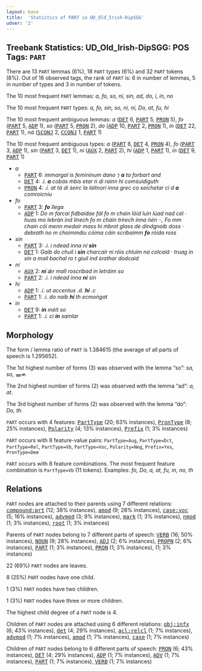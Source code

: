 ```yaml
---
layout: base
title:  'Statistics of PART in UD_Old_Irish-DipSGG'
udver: '2'
---
```


## Treebank Statistics: UD_Old_Irish-DipSGG: POS Tags: `PART`

There are 13 `PART` lemmas (6%), 18 `PART` types (6%) and 32 `PART` tokens (8%).
Out of 16 observed tags, the rank of `PART` is: 6 in number of lemmas, 5 in number of types and 3 in number of tokens.

The 10 most frequent `PART` lemmas: <em>a, fo, so, ní, sin, ad, do, í, in, no</em>

The 10 most frequent `PART` types:  <em>a, fo, sin, so, ni, ní, Do, at, fu, hí</em>

The 10 most frequent ambiguous lemmas: <em>a</em> (<tt><a href="sga_dipsgg-pos-DET.html">DET</a></tt> 6, <tt><a href="sga_dipsgg-pos-PART.html">PART</a></tt> 5, <tt><a href="sga_dipsgg-pos-PRON.html">PRON</a></tt> 5), <em>fo</em> (<tt><a href="sga_dipsgg-pos-PART.html">PART</a></tt> 5, <tt><a href="sga_dipsgg-pos-ADP.html">ADP</a></tt> 1), <em>so</em> (<tt><a href="sga_dipsgg-pos-PART.html">PART</a></tt> 5, <tt><a href="sga_dipsgg-pos-PRON.html">PRON</a></tt> 2), <em>do</em> (<tt><a href="sga_dipsgg-pos-ADP.html">ADP</a></tt> 10, <tt><a href="sga_dipsgg-pos-PART.html">PART</a></tt> 2, <tt><a href="sga_dipsgg-pos-PRON.html">PRON</a></tt> 1), <em>in</em> (<tt><a href="sga_dipsgg-pos-DET.html">DET</a></tt> 22, <tt><a href="sga_dipsgg-pos-PART.html">PART</a></tt> 1), <em>ná</em> (<tt><a href="sga_dipsgg-pos-SCONJ.html">SCONJ</a></tt> 2, <tt><a href="sga_dipsgg-pos-CCONJ.html">CCONJ</a></tt> 1, <tt><a href="sga_dipsgg-pos-PART.html">PART</a></tt> 1)

The 10 most frequent ambiguous types:  <em>a</em> (<tt><a href="sga_dipsgg-pos-PART.html">PART</a></tt> 6, <tt><a href="sga_dipsgg-pos-DET.html">DET</a></tt> 4, <tt><a href="sga_dipsgg-pos-PRON.html">PRON</a></tt> 4), <em>fo</em> (<tt><a href="sga_dipsgg-pos-PART.html">PART</a></tt> 3, <tt><a href="sga_dipsgg-pos-ADP.html">ADP</a></tt> 1), <em>sin</em> (<tt><a href="sga_dipsgg-pos-PART.html">PART</a></tt> 3, <tt><a href="sga_dipsgg-pos-DET.html">DET</a></tt> 1), <em>ní</em> (<tt><a href="sga_dipsgg-pos-AUX.html">AUX</a></tt> 2, <tt><a href="sga_dipsgg-pos-PART.html">PART</a></tt> 2), <em>hí</em> (<tt><a href="sga_dipsgg-pos-ADP.html">ADP</a></tt> 1, <tt><a href="sga_dipsgg-pos-PART.html">PART</a></tt> 1), <em>in</em> (<tt><a href="sga_dipsgg-pos-DET.html">DET</a></tt> 9, <tt><a href="sga_dipsgg-pos-PART.html">PART</a></tt> 1)


* <em>a</em>
  * <tt><a href="sga_dipsgg-pos-PART.html">PART</a></tt> 6: <em>immargal is femininum dano ⁊ <b>a</b> ta forbart and</em>
  * <tt><a href="sga_dipsgg-pos-DET.html">DET</a></tt> 4: <em>.i. <b>a</b> cobás ṁbís etar ṅ di rainn hi comṡuidiguth</em>
  * <tt><a href="sga_dipsgg-pos-PRON.html">PRON</a></tt> 4: <em>.i. at tá di ṡeirc la laitnori inna grec co seichetar ci d <b>a</b> comroicniu</em>
* <em>fo</em>
  * <tt><a href="sga_dipsgg-pos-PART.html">PART</a></tt> 3: <em><b>fo</b> llega</em>
  * <tt><a href="sga_dipsgg-pos-ADP.html">ADP</a></tt> 1: <em>Do m farcai fidbaidae fál fo m chain lóid luin lúad nad cél · huas mo lebrán ind línech fo m chain trírech inna ṅén ··, Fo mm chain cói menn medair mass hi ṁbrot glass de dindgnaib doss · debrath no m choimmdiu cóima cáin scríbaimm <b>fo</b> róida ross</em>
* <em>sin</em>
  * <tt><a href="sga_dipsgg-pos-PART.html">PART</a></tt> 3: <em>.i. i ndead inna ní <b>sin</b></em>
  * <tt><a href="sga_dipsgg-pos-DET.html">DET</a></tt> 1: <em>Gaib do chuil i <b>sin</b> charcair ni róis chluim na colcaid · truag in sin a mail bachal ro t giuil ind ṡrathar dodcaid</em>
* <em>ní</em>
  * <tt><a href="sga_dipsgg-pos-AUX.html">AUX</a></tt> 2: <em><b>ní</b> ǽr mall roscríbad in letráim so</em>
  * <tt><a href="sga_dipsgg-pos-PART.html">PART</a></tt> 2: <em>.i. i ndead inna <b>ní</b> sin</em>
* <em>hí</em>
  * <tt><a href="sga_dipsgg-pos-ADP.html">ADP</a></tt> 1: <em>.i. ut accentus .d. <b>hí</b> .c</em>
  * <tt><a href="sga_dipsgg-pos-PART.html">PART</a></tt> 1: <em>.i. do naib <b>hí</b> th ecmoṅgat</em>
* <em>in</em>
  * <tt><a href="sga_dipsgg-pos-DET.html">DET</a></tt> 9: <em><b>in</b> méit so</em>
  * <tt><a href="sga_dipsgg-pos-PART.html">PART</a></tt> 1: <em>.i. ci <b>in</b> samlar</em>

## Morphology

The form / lemma ratio of `PART` is 1.384615 (the average of all parts of speech is 1.295652).

The 1st highest number of forms (3) was observed with the lemma “so”: <em>sa, so, ᚄᚑ</em>.

The 2nd highest number of forms (2) was observed with the lemma “ad”: <em>a, at</em>.

The 3rd highest number of forms (2) was observed with the lemma “do”: <em>Do, th</em>.

`PART` occurs with 4 features: <tt><a href="sga_dipsgg-feat-PartType.html">PartType</a></tt> (20; 63% instances), <tt><a href="sga_dipsgg-feat-PronType.html">PronType</a></tt> (8; 25% instances), <tt><a href="sga_dipsgg-feat-Polarity.html">Polarity</a></tt> (4; 13% instances), <tt><a href="sga_dipsgg-feat-Prefix.html">Prefix</a></tt> (1; 3% instances)

`PART` occurs with 8 feature-value pairs: `PartType=Aug`, `PartType=Dct`, `PartType=Rel`, `PartType=Vb`, `PartType=Voc`, `Polarity=Neg`, `Prefix=Yes`, `PronType=Dem`

`PART` occurs with 8 feature combinations.
The most frequent feature combination is `PartType=Vb` (11 tokens).
Examples: <em>fo, Do, a, at, fu, in, no, th</em>


## Relations

`PART` nodes are attached to their parents using 7 different relations: <tt><a href="sga_dipsgg-dep-compound-prt.html">compound:prt</a></tt> (12; 38% instances), <tt><a href="sga_dipsgg-dep-amod.html">amod</a></tt> (9; 28% instances), <tt><a href="sga_dipsgg-dep-case-voc.html">case:voc</a></tt> (5; 16% instances), <tt><a href="sga_dipsgg-dep-advmod.html">advmod</a></tt> (3; 9% instances), <tt><a href="sga_dipsgg-dep-mark.html">mark</a></tt> (1; 3% instances), <tt><a href="sga_dipsgg-dep-nmod.html">nmod</a></tt> (1; 3% instances), <tt><a href="sga_dipsgg-dep-root.html">root</a></tt> (1; 3% instances)

Parents of `PART` nodes belong to 7 different parts of speech: <tt><a href="sga_dipsgg-pos-VERB.html">VERB</a></tt> (16; 50% instances), <tt><a href="sga_dipsgg-pos-NOUN.html">NOUN</a></tt> (9; 28% instances), <tt><a href="sga_dipsgg-pos-ADJ.html">ADJ</a></tt> (2; 6% instances), <tt><a href="sga_dipsgg-pos-PROPN.html">PROPN</a></tt> (2; 6% instances), <tt><a href="sga_dipsgg-pos-PART.html">PART</a></tt> (1; 3% instances), <tt><a href="sga_dipsgg-pos-PRON.html">PRON</a></tt> (1; 3% instances),  (1; 3% instances)

22 (69%) `PART` nodes are leaves.

8 (25%) `PART` nodes have one child.

1 (3%) `PART` nodes have two children.

1 (3%) `PART` nodes have three or more children.

The highest child degree of a `PART` node is 4.

Children of `PART` nodes are attached using 6 different relations: <tt><a href="sga_dipsgg-dep-obj-infx.html">obj:infx</a></tt> (6; 43% instances), <tt><a href="sga_dipsgg-dep-det.html">det</a></tt> (4; 29% instances), <tt><a href="sga_dipsgg-dep-acl-relcl.html">acl:relcl</a></tt> (1; 7% instances), <tt><a href="sga_dipsgg-dep-advmod.html">advmod</a></tt> (1; 7% instances), <tt><a href="sga_dipsgg-dep-amod.html">amod</a></tt> (1; 7% instances), <tt><a href="sga_dipsgg-dep-case.html">case</a></tt> (1; 7% instances)

Children of `PART` nodes belong to 6 different parts of speech: <tt><a href="sga_dipsgg-pos-PRON.html">PRON</a></tt> (6; 43% instances), <tt><a href="sga_dipsgg-pos-DET.html">DET</a></tt> (4; 29% instances), <tt><a href="sga_dipsgg-pos-ADP.html">ADP</a></tt> (1; 7% instances), <tt><a href="sga_dipsgg-pos-ADV.html">ADV</a></tt> (1; 7% instances), <tt><a href="sga_dipsgg-pos-PART.html">PART</a></tt> (1; 7% instances), <tt><a href="sga_dipsgg-pos-VERB.html">VERB</a></tt> (1; 7% instances)


